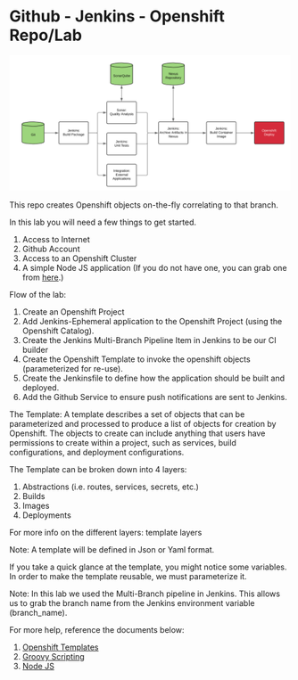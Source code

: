 # Github - Jenkins - Openshift Repo/Lab
![Pipeline Diagram](docs/pipeline.png)

This repo creates Openshift objects on-the-fly correlating to that branch.

In this lab you will need a few things to get started.
1. Access to Internet
2. Github Account
3. Access to an Openshift Cluster
4. A simple Node JS application (If you do not have one, you can grab one from [here](https://github.com/ttaylorxv/nodejs-jenk).)

Flow of the lab:
1. Create an Openshift Project
2. Add Jenkins-Ephemeral application to the Openshift Project (using the Openshift Catalog).
2. Create the Jenkins Multi-Branch Pipeline Item in Jenkins to be our CI builder
3. Create the Openshift Template to invoke the openshift objects (parameterized for re-use).
4. Create the Jenkinsfile to define how the application should be built and deployed.
5. Add the Github Service to ensure push notifications are sent to Jenkins. 


The Template:
A template describes a set of objects that can be parameterized and processed to produce a list of objects for creation by Openshift. The objects to create can include anything that users have permissions to create within a project, such as services, build configurations, and deployment configurations.

The Template can be broken down into 4 layers:
1. Abstractions (i.e. routes, services, secrets, etc.)
2. Builds
3. Images
4. Deployments

For more info on the different layers: template layers

Note: A template will be defined in Json or Yaml format.

If you take a quick glance at the template, you might notice some variables. In order to make the template reusable, we must parameterize it.



Note:
In this lab we used the Multi-Branch pipeline in Jenkins. This allows us to grab the branch name from the Jenkins environment variable (branch_name).





For more help, reference the documents below:
1. [Openshift Templates](https://docs.openshift.org/latest/dev_guide/templates.html)
2. [Groovy Scripting](http://groovy-lang.org/single-page-documentation.html)
3. [Node JS](https://nodejs.org/en/docs/)

